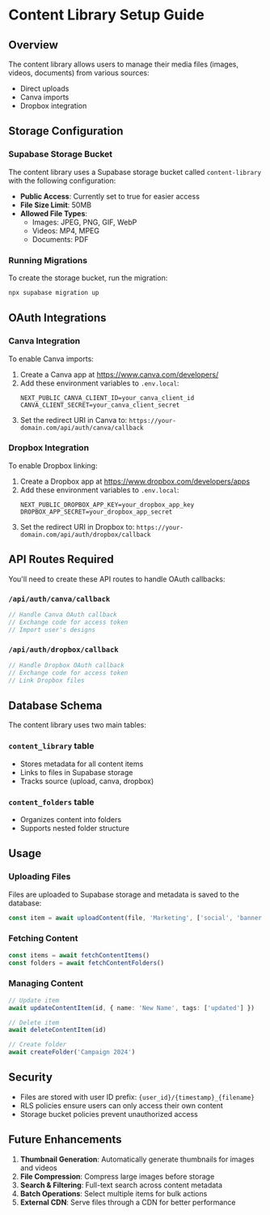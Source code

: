 # Content Library Setup Guide

## Overview
The content library allows users to manage their media files (images, videos, documents) from various sources:
- Direct uploads
- Canva imports
- Dropbox integration

## Storage Configuration

### Supabase Storage Bucket
The content library uses a Supabase storage bucket called `content-library` with the following configuration:
- **Public Access**: Currently set to true for easier access
- **File Size Limit**: 50MB
- **Allowed File Types**: 
  - Images: JPEG, PNG, GIF, WebP
  - Videos: MP4, MPEG
  - Documents: PDF

### Running Migrations
To create the storage bucket, run the migration:
```bash
npx supabase migration up
```

## OAuth Integrations

### Canva Integration
To enable Canva imports:

1. Create a Canva app at https://www.canva.com/developers/
2. Add these environment variables to `.env.local`:
   ```
   NEXT_PUBLIC_CANVA_CLIENT_ID=your_canva_client_id
   CANVA_CLIENT_SECRET=your_canva_client_secret
   ```
3. Set the redirect URI in Canva to: `https://your-domain.com/api/auth/canva/callback`

### Dropbox Integration
To enable Dropbox linking:

1. Create a Dropbox app at https://www.dropbox.com/developers/apps
2. Add these environment variables to `.env.local`:
   ```
   NEXT_PUBLIC_DROPBOX_APP_KEY=your_dropbox_app_key
   DROPBOX_APP_SECRET=your_dropbox_app_secret
   ```
3. Set the redirect URI in Dropbox to: `https://your-domain.com/api/auth/dropbox/callback`

## API Routes Required

You'll need to create these API routes to handle OAuth callbacks:

### `/api/auth/canva/callback`
```typescript
// Handle Canva OAuth callback
// Exchange code for access token
// Import user's designs
```

### `/api/auth/dropbox/callback`
```typescript
// Handle Dropbox OAuth callback
// Exchange code for access token
// Link Dropbox files
```

## Database Schema

The content library uses two main tables:

### `content_library` table
- Stores metadata for all content items
- Links to files in Supabase storage
- Tracks source (upload, canva, dropbox)

### `content_folders` table
- Organizes content into folders
- Supports nested folder structure

## Usage

### Uploading Files
Files are uploaded to Supabase storage and metadata is saved to the database:
```typescript
const item = await uploadContent(file, 'Marketing', ['social', 'banner'])
```

### Fetching Content
```typescript
const items = await fetchContentItems()
const folders = await fetchContentFolders()
```

### Managing Content
```typescript
// Update item
await updateContentItem(id, { name: 'New Name', tags: ['updated'] })

// Delete item
await deleteContentItem(id)

// Create folder
await createFolder('Campaign 2024')
```

## Security

- Files are stored with user ID prefix: `{user_id}/{timestamp}_{filename}`
- RLS policies ensure users can only access their own content
- Storage bucket policies prevent unauthorized access

## Future Enhancements

1. **Thumbnail Generation**: Automatically generate thumbnails for images and videos
2. **File Compression**: Compress large images before storage
3. **Search & Filtering**: Full-text search across content metadata
4. **Batch Operations**: Select multiple items for bulk actions
5. **External CDN**: Serve files through a CDN for better performance